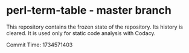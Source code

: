 # perl-term-table - master branch

This repository contains the frozen state of the repository.
Its history is cleared. It is used only for static code
analysis with Codacy.

Commit Time: 1734571403